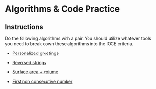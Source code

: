 # Algorithms & Code Practice

## Instructions
Do the following algorithms with a pair. You should utilize whatever tools you need to break down these algorithms into the IOCE criteria.

* [Personalized greetings](https://www.codewars.com/kata/5772da22b89313a4d50012f7)

* [Reversed strings](https://www.codewars.com/kata/5168bb5dfe9a00b126000018)

* [Surface area + volume](https://www.codewars.com/kata/565f5825379664a26b00007c)

* [First non consecutive number](https://www.codewars.com/kata/58f8a3a27a5c28d92e000144)